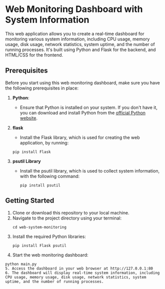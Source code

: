 # Web Monitoring Dashboard with System Information

This web application allows you to create a real-time dashboard for monitoring various system information, including CPU usage, memory usage, disk usage, network statistics, system uptime, and the number of running processes. It's built using Python and Flask for the backend, and HTML/CSS for the frontend.

## Prerequisites

Before you start using this web monitoring dashboard, make sure you have the following prerequisites in place:

1. **Python**:
   - Ensure that Python is installed on your system. If you don't have it, you can download and install Python from the [official Python website](https://www.python.org/downloads).
2. **flask**
   - Install the Flask library, which is used for creating the web application, by running:

   ```shell
   pip install Flask
3. **psutil Library**
   - Install the psutil library, which is used to collect system information, with the following command:
     ```shell
     pip install psutil

## Getting Started
1. Clone or download this repository to your local machine.
2. Navigate to the project directory using your terminal:
   ```shell
   cd web-system-monitoring
3. Install the required Python libraries:
   ```shell
   pip install Flask psutil
4. Start the web monitoring dashboard:
```shell
python main.py
5. Access the dashboard in your web browser at http://127.0.0.1:80
6. The dashboard will display real-time system information, including CPU usage, memory usage, disk usage, network statistics, system uptime, and the number of running processes.




   
